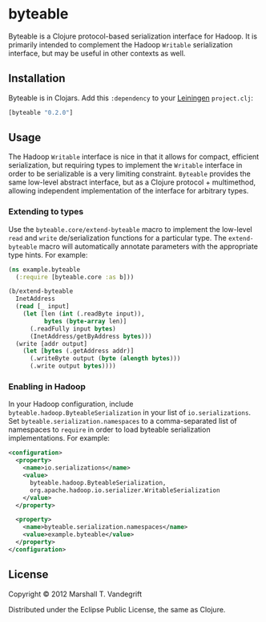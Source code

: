 # byteable

Byteable is a Clojure protocol-based serialization interface for Hadoop.  It is
primarily intended to complement the Hadoop `Writable` serialization interface,
but may be useful in other contexts as well.

## Installation

Byteable is in Clojars.  Add this `:dependency` to your
[Leiningen](https://github.com/technomancy/leiningen) `project.clj`:

```clj
[byteable "0.2.0"]
```

## Usage

The Hadoop `Writable` interface is nice in that it allows for compact,
efficient serialization, but requiring types to implement the `Writable`
interface in order to be serializable is a very limiting constraint.
`Byteable` provides the same low-level abstract interface, but as a Clojure
protocol + multimethod, allowing independent implementation of the interface
for arbitrary types.

### Extending to types

Use the `byteable.core/extend-byteable` macro to implement the low-level `read`
and `write` de/serialization functions for a particular type.  The
`extend-byteable` macro will automatically annotate parameters with the
appropriate type hints.  For example:

```clj
(ns example.byteable
  (:require [byteable.core :as b]))

(b/extend-byteable
  InetAddress
  (read [_ input]
    (let [len (int (.readByte input)), 
          bytes (byte-array len)]
      (.readFully input bytes)
      (InetAddress/getByAddress bytes)))
  (write [addr output]
    (let [bytes (.getAddress addr)]
      (.writeByte output (byte (alength bytes)))
      (.write output bytes))))
```

### Enabling in Hadoop

In your Hadoop configuration, include `byteable.hadoop.ByteableSerialization`
in your list of `io.serializations`.  Set `byteable.serialization.namespaces`
to a comma-separated list of namespaces to `require` in order to load byteable
serialization implementations.  For example:

```xml
<configuration>
  <property>
    <name>io.serializations</name>
    <value>
      byteable.hadoop.ByteableSerialization,
      org.apache.hadoop.io.serializer.WritableSerialization
    </value>
  </property>

  <property>
    <name>byteable.serialization.namespaces</name>
    <value>example.byteable</value>
  </property>
</configuration>
```

## License

Copyright © 2012 Marshall T. Vandegrift

Distributed under the Eclipse Public License, the same as Clojure.
